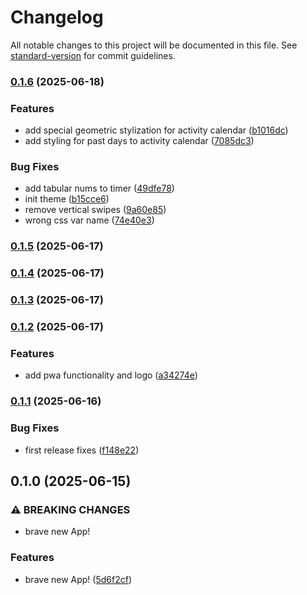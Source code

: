 # Changelog

All notable changes to this project will be documented in this file. See [standard-version](https://github.com/conventional-changelog/standard-version) for commit guidelines.

### [0.1.6](https://github.com/m0rtyn/skuka-app/compare/v0.1.5...v0.1.6) (2025-06-18)


### Features

* add special geometric stylization for activity calendar ([b1016dc](https://github.com/m0rtyn/skuka-app/commit/b1016dceb95c05b62eb5353b6763fc5f9bc636bf))
* add styling for past days to activity calendar ([7085dc3](https://github.com/m0rtyn/skuka-app/commit/7085dc307b2245f46840ddf8a59faf5763f785e5))


### Bug Fixes

* add tabular nums to timer ([49dfe78](https://github.com/m0rtyn/skuka-app/commit/49dfe78231a983f71305b025566346db45210ce7))
* init theme ([b15cce6](https://github.com/m0rtyn/skuka-app/commit/b15cce621f93b61614e477d3fdebd2851f7d5dd8))
* remove vertical swipes ([9a60e85](https://github.com/m0rtyn/skuka-app/commit/9a60e85f59a3d9c55ce05985f42b7eaabd102d91))
* wrong css var name ([74e40e3](https://github.com/m0rtyn/skuka-app/commit/74e40e3a7601896768443701e6f92df41826f075))

### [0.1.5](https://github.com/m0rtyn/skuka-app/compare/v0.1.4...v0.1.5) (2025-06-17)

### [0.1.4](https://github.com/m0rtyn/skuka-app/compare/v0.1.3...v0.1.4) (2025-06-17)

### [0.1.3](https://github.com/m0rtyn/skuka-app/compare/v0.1.2...v0.1.3) (2025-06-17)

### [0.1.2](https://github.com/m0rtyn/skuka-app/compare/v0.1.1...v0.1.2) (2025-06-17)


### Features

* add pwa functionality and logo ([a34274e](https://github.com/m0rtyn/skuka-app/commit/a34274ed3613410d99694a5a074f66f16dd8c477))

### [0.1.1](https://github.com/m0rtyn/skuka-app/compare/v0.1.0...v0.1.1) (2025-06-16)


### Bug Fixes

* first release fixes ([f148e22](https://github.com/m0rtyn/skuka-app/commit/f148e22a67ecbc5cb06b128d0934f01cc79f08f0))

## 0.1.0 (2025-06-15)


### ⚠ BREAKING CHANGES

* brave new App!

### Features

* brave new App! ([5d6f2cf](https://github.com/m0rtyn/skuka-app/commit/5d6f2cfdb2d286f3fa7969d2b1949b92dac5a003))
